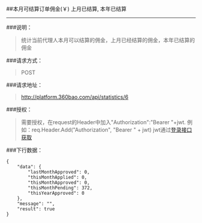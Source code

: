 ##本月可结算订单佣金(￥) 上月已结算, 本年已结算

------------
###说明：
>  统计当前代理人本月可以结算的佣金，上月已经结算的佣金，本年已结算的佣金

###请求方式：
> POST

###请求地址：
> http://platform.360bao.com/api/statistics/6

###授权：
> 需要授权，在request的Header中加入"Authorization":"Bearer "+jwt.
  例如：req.Header.Add("Authorization", "Bearer " + jwt)
  jwt通过[登录接口获取](https://github.com/360bao/Manual/blob/master/%E5%BC%80%E6%94%BE%E5%B9%B3%E5%8F%B0/%E9%94%80%E5%94%AE%E7%AE%A1%E7%90%86api/v4/%E8%B4%A6%E5%8F%B7%E6%8E%A7%E5%88%B6/%E7%99%BB%E5%BD%95.md)
  
###下行数据：
```
{
    "data": {
        "lastMonthApproved": 0,
        "thisMonthApplied": 0,
        "thisMonthApproved": 0,
        "thisMonthPending": 372,
        "thisYearApproved": 0
    },
    "message": "",
    "result": true
}
```
